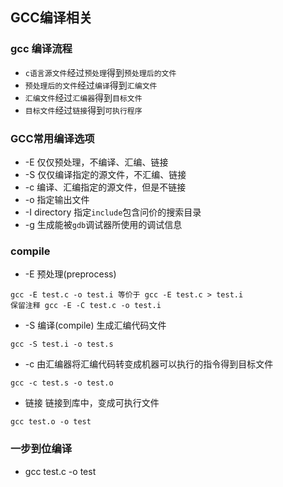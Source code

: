 ## GCC编译相关
### gcc 编译流程
* ```c语言源文件```经过```预处理```得到```预处理后的文件```
* ```预处理后的文件```经过```编译```得到```汇编文件```
* ```汇编文件```经过```汇编器```得到```目标文件```
* ```目标文件```经过```链接```得到```可执行程序```
### GCC常用编译选项
* -E 仅仅预处理，不编译、汇编、链接
* -S 仅仅编译指定的源文件，不汇编、链接
* -c 编译、汇编指定的源文件，但是不链接
* -o <file> 指定输出文件
* -I directory 指定```include```包含问价的搜索目录
* -g 生成能被```gdb```调试器所使用的调试信息
### compile
* -E 预处理(preprocess)
```
gcc -E test.c -o test.i 等价于 gcc -E test.c > test.i 
保留注释 gcc -E -C test.c -o test.i
```
* -S 编译(compile) 生成汇编代码文件
```
gcc -S test.i -o test.s
```
* -c 由汇编器将汇编代码转变成机器可以执行的指令得到目标文件
```
gcc -c test.s -o test.o
```
* 链接 链接到库中，变成可执行文件
```
gcc test.o -o test
```
### 一步到位编译
* gcc test.c -o test
